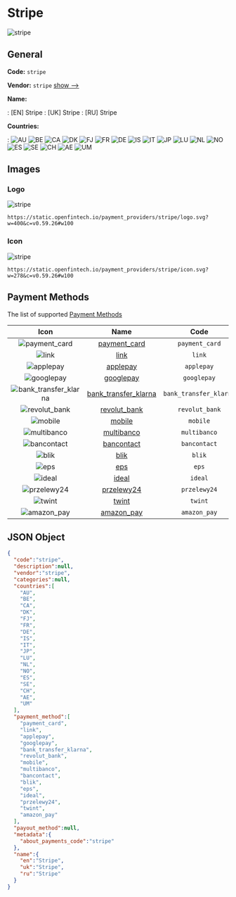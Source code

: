 
# Stripe 
![stripe](https://static.openfintech.io/payment_providers/stripe/logo.svg?w=400&c=v0.59.26#w100)  

## General 
 
**Code:** `stripe` 
 
**Vendor:** `stripe` [show -->](/vendors/stripe/) 
 
**Name:** 
 
:	[EN] Stripe 
:	[UK] Stripe 
:	[RU] Stripe 
 
 
**Countries:** 
 
:	![AU](https://cdnjs.cloudflare.com/ajax/libs/flag-icon-css/3.3.0/flags/4x3/au.svg#w24) 	![BE](https://cdnjs.cloudflare.com/ajax/libs/flag-icon-css/3.3.0/flags/4x3/be.svg#w24) 	![CA](https://cdnjs.cloudflare.com/ajax/libs/flag-icon-css/3.3.0/flags/4x3/ca.svg#w24) 	![DK](https://cdnjs.cloudflare.com/ajax/libs/flag-icon-css/3.3.0/flags/4x3/dk.svg#w24) 	![FJ](https://cdnjs.cloudflare.com/ajax/libs/flag-icon-css/3.3.0/flags/4x3/fj.svg#w24) 	![FR](https://cdnjs.cloudflare.com/ajax/libs/flag-icon-css/3.3.0/flags/4x3/fr.svg#w24) 	![DE](https://cdnjs.cloudflare.com/ajax/libs/flag-icon-css/3.3.0/flags/4x3/de.svg#w24) 	![IS](https://cdnjs.cloudflare.com/ajax/libs/flag-icon-css/3.3.0/flags/4x3/is.svg#w24) 	![IT](https://cdnjs.cloudflare.com/ajax/libs/flag-icon-css/3.3.0/flags/4x3/it.svg#w24) 	![JP](https://cdnjs.cloudflare.com/ajax/libs/flag-icon-css/3.3.0/flags/4x3/jp.svg#w24) 	![LU](https://cdnjs.cloudflare.com/ajax/libs/flag-icon-css/3.3.0/flags/4x3/lu.svg#w24) 	![NL](https://cdnjs.cloudflare.com/ajax/libs/flag-icon-css/3.3.0/flags/4x3/nl.svg#w24) 	![NO](https://cdnjs.cloudflare.com/ajax/libs/flag-icon-css/3.3.0/flags/4x3/no.svg#w24) 	![ES](https://cdnjs.cloudflare.com/ajax/libs/flag-icon-css/3.3.0/flags/4x3/es.svg#w24) 	![SE](https://cdnjs.cloudflare.com/ajax/libs/flag-icon-css/3.3.0/flags/4x3/se.svg#w24) 	![CH](https://cdnjs.cloudflare.com/ajax/libs/flag-icon-css/3.3.0/flags/4x3/ch.svg#w24) 	![AE](https://cdnjs.cloudflare.com/ajax/libs/flag-icon-css/3.3.0/flags/4x3/ae.svg#w24) 	![UM](https://cdnjs.cloudflare.com/ajax/libs/flag-icon-css/3.3.0/flags/4x3/um.svg#w24)  

## Images 

### Logo 
 
![stripe](https://static.openfintech.io/payment_providers/stripe/logo.svg?w=400&c=v0.59.26#w100)  

```
https://static.openfintech.io/payment_providers/stripe/logo.svg?w=400&c=v0.59.26#w100
```  

### Icon 
 
![stripe](https://static.openfintech.io/payment_providers/stripe/icon.svg?w=278&c=v0.59.26#w100)  

```
https://static.openfintech.io/payment_providers/stripe/icon.svg?w=278&c=v0.59.26#w100
```  

## Payment Methods 
 
The list of supported [Payment Methods](/payment-methods/) 

|Icon|Name|Code| 
|:---:|:---:|:---:| 
|![payment_card](https://static.openfintech.io/payment_methods/payment_card/icon.svg?w=278&c=v0.59.26#w100) |[payment_card](/payment-methods/payment_card/)|`payment_card`| 
|![link](https://static.openfintech.io/payment_methods/link/icon.svg?w=278&c=v0.59.26#w100) |[link](/payment-methods/link/)|`link`| 
|![applepay](https://static.openfintech.io/payment_methods/applepay/icon.svg?w=278&c=v0.59.26#w100) |[applepay](/payment-methods/applepay/)|`applepay`| 
|![googlepay](https://static.openfintech.io/payment_methods/googlepay/icon.svg?w=278&c=v0.59.26#w100) |[googlepay](/payment-methods/googlepay/)|`googlepay`| 
|![bank_transfer_klarna](https://static.openfintech.io/payment_methods/bank_transfer_klarna/icon.svg?w=278&c=v0.59.26#w100) |[bank_transfer_klarna](/payment-methods/bank_transfer_klarna/)|`bank_transfer_klarna`| 
|![revolut_bank](https://static.openfintech.io/payment_methods/revolut_bank/icon.png?w=278&c=v0.59.26#w100) |[revolut_bank](/payment-methods/revolut_bank/)|`revolut_bank`| 
|![mobile](https://static.openfintech.io/payment_methods/mobile/icon.svg?w=278&c=v0.59.26#w100) |[mobile](/payment-methods/mobile/)|`mobile`| 
|![multibanco](https://static.openfintech.io/payment_methods/multibanco/icon.png?w=278&c=v0.59.26#w100) |[multibanco](/payment-methods/multibanco/)|`multibanco`| 
|![bancontact](https://static.openfintech.io/payment_methods/bancontact/icon.png?w=278&c=v0.59.26#w100) |[bancontact](/payment-methods/bancontact/)|`bancontact`| 
|![blik](https://static.openfintech.io/payment_methods/blik/icon.png?w=278&c=v0.59.26#w100) |[blik](/payment-methods/blik/)|`blik`| 
|![eps](https://static.openfintech.io/payment_methods/eps/icon.png?w=278&c=v0.59.26#w100) |[eps](/payment-methods/eps/)|`eps`| 
|![ideal](https://static.openfintech.io/payment_methods/ideal/icon.svg?w=278&c=v0.59.26#w100) |[ideal](/payment-methods/ideal/)|`ideal`| 
|![przelewy24](https://static.openfintech.io/payment_methods/przelewy24/icon.png?w=278&c=v0.59.26#w100) |[przelewy24](/payment-methods/przelewy24/)|`przelewy24`| 
|![twint](https://static.openfintech.io/payment_methods/twint/icon.svg?w=278&c=v0.59.26#w100) |[twint](/payment-methods/twint/)|`twint`| 
|![amazon_pay](https://static.openfintech.io/payment_methods/amazon_pay/icon.svg?w=278&c=v0.59.26#w100) |[amazon_pay](/payment-methods/amazon_pay/)|`amazon_pay`| 
 

## JSON Object 

```json
{
  "code":"stripe",
  "description":null,
  "vendor":"stripe",
  "categories":null,
  "countries":[
    "AU",
    "BE",
    "CA",
    "DK",
    "FJ",
    "FR",
    "DE",
    "IS",
    "IT",
    "JP",
    "LU",
    "NL",
    "NO",
    "ES",
    "SE",
    "CH",
    "AE",
    "UM"
  ],
  "payment_method":[
    "payment_card",
    "link",
    "applepay",
    "googlepay",
    "bank_transfer_klarna",
    "revolut_bank",
    "mobile",
    "multibanco",
    "bancontact",
    "blik",
    "eps",
    "ideal",
    "przelewy24",
    "twint",
    "amazon_pay"
  ],
  "payout_method":null,
  "metadata":{
    "about_payments_code":"stripe"
  },
  "name":{
    "en":"Stripe",
    "uk":"Stripe",
    "ru":"Stripe"
  }
}
```  
